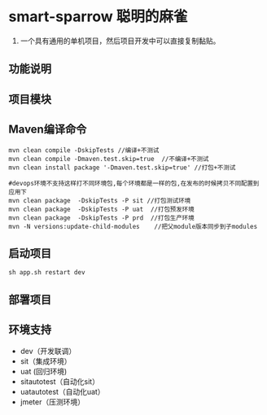 # smart-sparrow 聪明的麻雀
1. 一个具有通用的单机项目，然后项目开发中可以直接复制黏贴。

## 功能说明

## 项目模块

## Maven编译命令
```
mvn clean compile -DskipTests //编译+不测试
mvn clean compile -Dmaven.test.skip=true  //不编译+不测试
mvn clean install package '-Dmaven.test.skip=true' //打包+不测试

#devops环境不支持这样打不同环境包,每个环境都是一样的包,在发布的时候拷贝不同配置到应用下
mvn clean package  -DskipTests -P sit //打包测试环境
mvn clean package  -DskipTests -P uat  //打包预发环境
mvn clean package  -DskipTests -P prd  //打包生产环境
mvn -N versions:update-child-modules    //把父module版本同步到子modules
```

## 启动项目
```
sh app.sh restart dev
```

## 部署项目

## 环境支持
- dev（开发联调）
- sit（集成环境）
- uat (回归环境)
- sitautotest（自动化sit）
- uatautotest（自动化uat）
- jmeter（压测环境）





